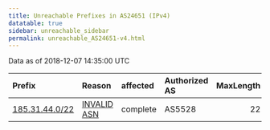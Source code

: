 ```yaml
---
title: Unreachable Prefixes in AS24651 (IPv4)
datatable: true
sidebar: unreachable_sidebar
permalink: unreachable_AS24651-v4.html
---
```


Data as of 2018-12-07 14:35:00 UTC


<div class="datatable-begin"></div>

| Prefix                                                 | Reason                                                                                                | affected   | Authorized AS   |   MaxLength | Anchor                                         |   unreachable /24s |
|:-------------------------------------------------------|:------------------------------------------------------------------------------------------------------|:-----------|:----------------|------------:|:-----------------------------------------------|-------------------:|
| [185.31.44.0/22](https://stat.ripe.net/185.31.44.0/22) | [INVALID ASN](https://rpki-validator.ripe.net/announcement-preview?asn=AS24651&prefix=185.31.44.0/22) | complete   | AS5528          |          22 | [RIPE](unreachable_RIPE_NCC_RPKI_Root-v4.html) |                  4 |

<div class="datatable-end"></div>